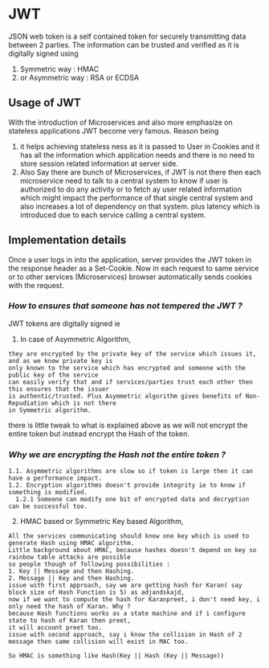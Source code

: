 # JWT #

JSON web token is a self contained token for securely transmitting data between 2 parties. The information can be trusted and verified as it is digitally signed using 
1. Symmetric way : HMAC 
2. or Asymmetric way : RSA or ECDSA

## Usage of JWT ##

With the introduction of Microservices and also more emphasize on stateless applications JWT become very famous. Reason being
1. it helps achieving stateless ness as it is passed to User in Cookies and it has all the information which application needs and there is no need to store session related information at server side.
2. Also Say there are bunch of Microservices, if JWT is not there then each microservice need to talk to a central system to know if user is authorized to do any activity or to fetch ay user related information which might impact the performance of that single central system and also increases a lot of dependency on that system. plus latency which is introduced due to each service calling a central system.

## Implementation details ##

Once a user logs in into the application, server provides the JWT token in the response header as a Set-Cookie. Now in each request to same service or to other services (Microservices) browser automatically sends cookies with the request.

### *How to ensures that someone has not tempered the JWT ?* ###
JWT tokens are digitally signed ie 
1. In case of Asymmetric Algorithm,
``` 
they are encrypted by the private key of the service which issues it, and as we know private key is 
only known to the service which has encrypted and someone with the public key of the service 
can easily verify that and if services/parties trust each other then this ensures that the issuer 
is authentic/trusted. Plus Asymmetric algorithm gives benefits of Non-Repudiation which is not there 
in Symmetric algorithm.
```
there is little tweak to what is explained above as we will not encrypt the entire token but instead encrypt the Hash of the token. 
### *Why we are encrypting the Hash not the entire token ?* ###
```
1.1. Asymmetric algorithms are slow so if token is large then it can have a performance impact.
1.2. Encryption algorithms doesn't provide integrity ie to know if something is modified. 
  1.2.1 Someone can modify one bit of encrypted data and decryption can be successful too.
```
2. HMAC based or Symmetric Key based Algorithm,
```
All the services communicating should know one key which is used to generate Hash using HMAC algorithm. 
Little background about HMAC, because hashes doesn't depend on key so rainbow table attacks are possible 
so people though of following possibilities :
1. Key || Message and then Hashing.
2. Message || Key and then Hashing.
issue with first approach, say we are getting hash for Karan( say block size of Hash Function is 5) as adjandskajd, 
now if we want to compute the hash for Karanpreet, i don't need key, i only need the hash of Karan. Why ?
because Hash functions works as a state machine and if i configure state to hash of Karan then preet, 
it will account preet too.
issue with second approach, say i know the collision in Hash of 2 message then same collision will exist in MAC too.

So HMAC is something like Hash(Key || Hash (Key || Message)) 
```



  
  
